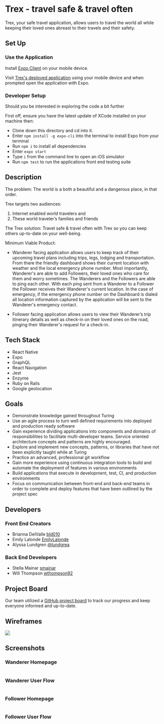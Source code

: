 # Trex - travel safe & travel often

Trex, your safe travel application, allows users to travel the world all while keeping their loved ones abreast to their travels and their safety. 

## Set Up

### Use the Application

Install [Expo Client](https://expo.io/tools#client) on your mobile device.

Visit [Trex's deployed application]() using your mobile device and when prompted open the application with Expo.

### Developer Setup

Should you be interested in exploring the code a bit further

First off, ensure you have the latest update of XCode installed on your machine then:

 - Clone down this directory and cd into it.
 - Enter `npm install -g expo-cli` into the terminal to install Expo from your terminal
 - Run `npm i` to install all dependencies
 - Enter `expo start`
 - Type `i` from the command line to open an iOS simulator
 - Run `npm test` to run the applications front end testing suite


## Description

The problem: The world is a both a beautiful and a dangerous place, in that order.

Trex targets two audiences: 
  1) Internet enabled world travelers and
  2) These world traveler’s families and friends

The Trex solution: Travel safe & travel often with Trex so you can keep others up-to-date on your well-being.

Minimum Viable Product: 

 - Wanderer facing application allows users to keep track of their upcoming travel plans including trips, legs, lodging and transportation. From there the friendly dashboard shows their current location with weather and the local emergency phone number. Most importantly, Wanderer's are able to add Followers, their loved ones who care for them and worry sometimes. The Wanderers and the Followers are able to ping each other. With each ping sent from a Wanderer to a Follower the Follower receives their Wanderer's current location. In the case of emergency, if the emergency phone number on the Dashboard is dialed all location information captured by the application will be sent to the Wanderer's emergency contact.

 - Follower facing application allows users to view their Wanderer’s trip itinerary details as well as check-in on their loved ones on the road, pinging their Wanderer's request for a check-in.




## Tech Stack
* React Native
* Expo
* GraphQL
* React Navigation
* Jest 
* Enzyme
* Ruby on Rails
* Google geolocation

## Goals
 - Demonstrate knowledge gained throughout Turing
  - Use an agile process to turn well defined requirements into deployed and production ready software
 - Gain experience dividing applications into components and domains of responsibilities to facilitate multi-developer teams. Service oriented architecture concepts and patterns are highly encouraged.
 - Explore and implement new concepts, patterns, or libraries that have not been explicitly taught while at Turing
 - Practice an advanced, professional git workflow
 - Gain more experience using continuous integration tools to build and automate the deployment of features in various environments
 - Build applications that execute in development, test, CI, and production environments
 - Focus on communication between front-end and back-end teams in order to complete and deploy features that have been outlined by the project spec

## Developers

### Front End Creators
 - Brianna DelValle [bld010](https://github.com/bld010)
 - Emily Lalonde [EmilyLalonde](https://github.com/EmilyLalonde)
 - Alyssa Lundgren [@lundgrea](https://github.com/lundgrea)
 
### Back End Developers
 - Stella Mainar [smainar](https://github.com/smainar)
 - Will Thompson [wthompson92](https://github.com/wthompson92)

## Project Board

Our team utilized a [GitHub project board](https://github.com/lundgrea/FE-Trex/projects/2) to track our progress and keep everyone informed and up-to-date. 

## Wireframes
![](https://user-images.githubusercontent.com/38546045/67911618-17c95680-fb7f-11e9-8154-944ad7d672d6.jpeg)

## Screenshots

### Wanderer Homepage
![]()

### Wanderer User Flow
![]()

### Follower Homepage
![]()

### Follower User Flow
![]()



